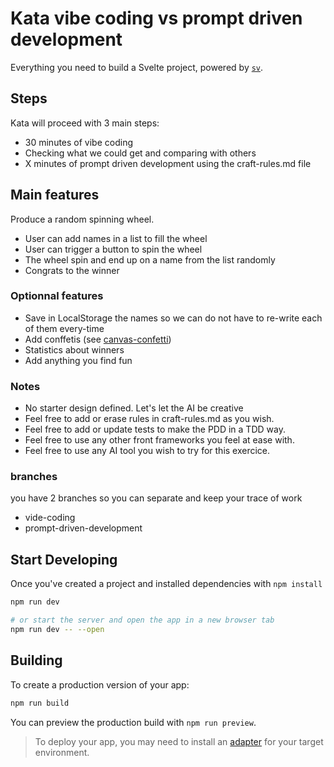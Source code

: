 # Kata vibe coding vs prompt driven development

Everything you need to build a Svelte project, powered by [`sv`](https://github.com/sveltejs/cli).

## Steps

Kata will proceed with 3 main steps:

- 30 minutes of vibe coding
- Checking what we could get and comparing with others
- X minutes of prompt driven development using the craft-rules.md file

## Main features

Produce a random spinning wheel.

- User can add names in a list to fill the wheel
- User can trigger a button to spin the wheel
- The wheel spin and end up on a name from the list randomly
- Congrats to the winner

### Optionnal features

- Save in LocalStorage the names so we can do not have to re-write each of them every-time
- Add conffetis (see [canvas-confetti](https://www.npmjs.com/package/canvas-confetti))
- Statistics about winners
- Add anything you find fun

### Notes

- No starter design defined. Let's let the AI be creative
- Feel free to add or erase rules in craft-rules.md as you wish.
- Feel free to add or update tests to make the PDD in a TDD way.
- Feel free to use any other front frameworks you feel at ease with.
- Feel free to use any AI tool you wish to try for this exercice.

### branches

you have 2 branches so you can separate and keep your trace of work

- vide-coding
- prompt-driven-development

## Start Developing

Once you've created a project and installed dependencies with `npm install`

```sh
npm run dev

# or start the server and open the app in a new browser tab
npm run dev -- --open
```

## Building

To create a production version of your app:

```sh
npm run build
```

You can preview the production build with `npm run preview`.

> To deploy your app, you may need to install an [adapter](https://svelte.dev/docs/kit/adapters) for your target environment.
